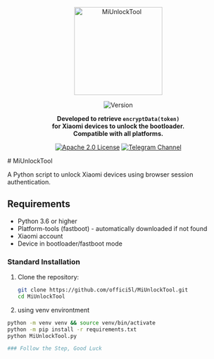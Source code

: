 <div align="center">

  <a href="https://github.com/offici5l/MiUnlockTool/releases/latest"><img src="https://img.shields.io/badge/MiUnlockTool-%23FF6900?style=flat&logo=xiaomi&logoColor=white" alt="MiUnlockTool" style="width: 200px; vertical-align: middle;" /> </a><br>

  <img src="https://img.shields.io/github/v/release/offici5l/MiUnlockTool?style=flat&label=Version&labelColor=black&color=brightgreen" alt="Version" /><br><p style="font-weight: bold;">Developed to retrieve <code>encryptData(token)</code>
  <br>
  for Xiaomi devices to unlock the bootloader.
  <br>
  Compatible with all platforms.</p>
 
  <a href="./LICENSE"><img src="https://img.shields.io/badge/License-Apache%202.0-blue.svg" alt="Apache 2.0 License" /></a>
  <a href="https://t.me/Offici5l_Channel"><img src="https://img.shields.io/badge/Telegram-%230077B5?style=flat&logo=telegram&logoColor=white" alt="Telegram Channel" /></a>
  
</div>
# MiUnlockTool

A Python script to unlock Xiaomi devices using browser session authentication.

## Requirements

- Python 3.6 or higher
- Platform-tools (fastboot) - automatically downloaded if not found
- Xiaomi account
- Device in bootloader/fastboot mode


### Standard Installation

1. Clone the repository:
   ```bash
   git clone https://github.com/offici5l/MiUnlockTool.git
   cd MiUnlockTool
2. using venv environtment 
  ``` bash
  python -m venv venv && source venv/bin/activate
  python -m pip install -r requirements.txt
  python MiUnlockTool.py

### Follow the Step, Good Luck
